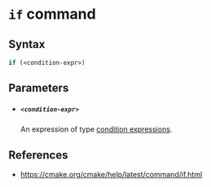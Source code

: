 # `if` command

## Syntax

```cmake
if (<condition-expr>)
```

## Parameters

- ##### `<condition-expr>`
  
  An expression of type [condition expressions](condition-expressions.md).

## References

- https://cmake.org/cmake/help/latest/command/if.html